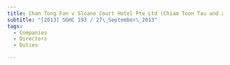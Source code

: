 ```yaml
---
title: Chan Tong Fan v Sloane Court Hotel Pte Ltd (Chiam Toon Tau and another, non-parties) 
subtitle: "[2013] SGHC 193 / 27\_September\_2013"
tags:
  - Companies
  - Directors
  - Duties

---
```


